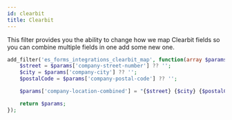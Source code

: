 ```yaml
---
id: clearbit
title: Clearbit
---
```


This filter provides you the ability to change how we map Clearbit fields so you can combine multiple fields in one add some new one.

```php
add_filter('es_forms_integrations_clearbit_map', function(array $params): array {
	$street = $params['company-street-number'] ?? '';
	$city = $params['company-city'] ?? '';
	$postalCode = $params['company-postal-code'] ?? '';

	$params['company-location-combined'] = "{$street} {$city} {$postalCode}";

	return $params;
});
